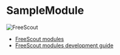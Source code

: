 # SampleModule

![FreeScout](https://raw.githubusercontent.com/freescout-helpdesk/freescout/master/public/img/banner.png)

* [FreeScout modules](https://github.com/freescout-helpdesk/freescout/wiki/FreeScout-Modules)
* [FreeScout modules development guide](https://github.com/freescout-helpdesk/freescout/wiki/FreeScout-Modules-Development)